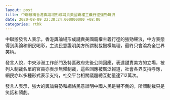 ```yaml
---
layout: post
title: 中聯辦稱香港輿論場形成譴責美國霸權主義行徑強勁聲浪
date: 2020-08-09 22:30:24.000000000 +08:00
categories: rthk
---
```


中聯辦發言人表示，香港輿論場形成譴責美國霸權主義行徑的強勁聲浪，中方表態得到輿論和網民喝彩，主流民意證明美方所謂制裁蠻橫無理，最終只會淪為全世界笑柄。

發言人說，中央涉港工作部門及特區政府先後公開回應，表達譴責美方的立場，被列入制裁名單的官員亦表示無懼制裁，這些回應被廣泛報道，社會各界支持呼應，網民亦以多種形式表示支持，社交平台相關議題總互動量達712萬次。

發言人表示，強大的輿論聲勢和網絡民意證明中國人民是嚇不倒的，所謂制裁只是笑話和鬧劇。
